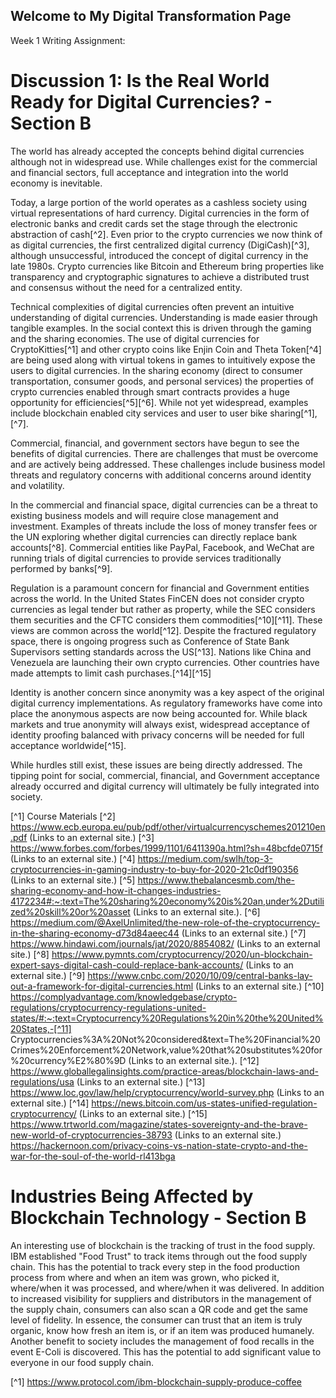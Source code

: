 ## Welcome to My Digital Transformation Page

Week 1 Writing Assignment:
# Discussion 1: Is the Real World Ready for Digital Currencies? - Section B

The world has already accepted the concepts behind digital currencies although not in widespread use. While challenges exist for the commercial and financial sectors, full acceptance and integration into the world economy is inevitable.

Today, a large portion of the world operates as a cashless society using virtual representations of hard currency. Digital currencies in the form of electronic banks and credit cards set the stage through the electronic abstraction of cash[^2]. Even prior to the crypto currencies we now think of as digital currencies, the first centralized digital currency (DigiCash)[^3], although unsuccessful, introduced the concept of digital currency in the late 1980s. Crypto currencies like Bitcoin and Ethereum bring properties like transparency and cryptographic signatures to achieve a distributed trust and consensus without the need for a centralized entity.

Technical complexities of digital currencies often prevent an intuitive understanding of digital currencies. Understanding is made easier through tangible examples. In the social context this is driven through the gaming and the sharing economies. The use of digital currencies for CryptoKitties[^1] and other crypto coins like Enjin Coin and Theta Token[^4] are being used along with virtual tokens in games to intuitively expose the users to digital currencies. In the sharing economy (direct to consumer transportation, consumer goods, and personal services) the properties of crypto currencies enabled through smart contracts provides a huge opportunity for efficiencies[^5][^6]. While not yet widespread, examples include blockchain enabled city services and user to user bike sharing[^1],[^7].

Commercial, financial, and government sectors have begun to see the benefits of digital currencies. There are challenges that must be overcome and are actively being addressed. These challenges include business model threats and regulatory concerns with additional concerns around identity and volatility.

In the commercial and financial space, digital currencies can be a threat to existing business models and will require close management and investment. Examples of threats include the loss of money transfer fees or the UN exploring whether digital currencies can directly replace bank accounts[^8]. Commercial entities like PayPal, Facebook, and WeChat are running trials of digital currencies to provide services traditionally performed by banks[^9].

Regulation is a paramount concern for financial and Government entities across the world. In the United States FinCEN does not consider crypto currencies as legal tender but rather as property, while the SEC considers them securities and the CFTC considers them commodities[^10][^11]. These views are common across the world[^12]. Despite the fractured regulatory space, there is ongoing progress such as Conference of State Bank Supervisors setting standards across the US[^13]. Nations like China and Venezuela are launching their own crypto currencies. Other countries have made attempts to limit cash purchases.[^14][^15]

Identity is another concern since anonymity was a key aspect of the original digital currency implementations. As regulatory frameworks have come into place the anonymous aspects are now being accounted for. While black markets and true anonymity will always exist, widespread acceptance of identity proofing balanced with privacy concerns will be needed for full acceptance worldwide[^15].

While hurdles still exist, these issues are being directly addressed. The tipping point for social, commercial, financial, and Government acceptance already occurred and digital currency will ultimately be fully integrated into society.

[^1] Course Materials
[^2] https://www.ecb.europa.eu/pub/pdf/other/virtualcurrencyschemes201210en.pdf (Links to an external site.)
[^3] https://www.forbes.com/forbes/1999/1101/6411390a.html?sh=48bcfde0715f (Links to an external site.)
[^4] https://medium.com/swlh/top-3-cryptocurrencies-in-gaming-industry-to-buy-for-2020-21c0df190356 (Links to an external site.)
[^5] https://www.thebalancesmb.com/the-sharing-economy-and-how-it-changes-industries-4172234#:~:text=The%20sharing%20economy%20is%20an,under%2Dutilized%20skill%20or%20asset (Links to an external site.).
[^6] https://medium.com/@AxelUnlimited/the-new-role-of-the-cryptocurrency-in-the-sharing-economy-d73d84aeec44 (Links to an external site.)
[^7] https://www.hindawi.com/journals/jat/2020/8854082/ (Links to an external site.)
[^8] https://www.pymnts.com/cryptocurrency/2020/un-blockchain-expert-says-digital-cash-could-replace-bank-accounts/ (Links to an external site.)
[^9] https://www.cnbc.com/2020/10/09/central-banks-lay-out-a-framework-for-digital-currencies.html (Links to an external site.)
[^10] https://complyadvantage.com/knowledgebase/crypto-regulations/cryptocurrency-regulations-united-states/#:~:text=Cryptocurrency%20Regulations%20in%20the%20United%20States,-[^11] Cryptocurrencies%3A%20Not%20considered&text=The%20Financial%20Crimes%20Enforcement%20Network,value%20that%20substitutes%20for%20currency%E2%80%9D (Links to an external site.).
[^12] https://www.globallegalinsights.com/practice-areas/blockchain-laws-and-regulations/usa (Links to an external site.)
[^13] https://www.loc.gov/law/help/cryptocurrency/world-survey.php (Links to an external site.)
[^14] https://news.bitcoin.com/us-states-unified-regulation-cryptocurrency/ (Links to an external site.)
[^15] https://www.trtworld.com/magazine/states-sovereignty-and-the-brave-new-world-of-cryptocurrencies-38793 (Links to an external site.)
https://hackernoon.com/privacy-coins-vs-nation-state-crypto-and-the-war-for-the-soul-of-the-world-rl413bga

# Industries Being Affected by Blockchain Technology - Section B
An interesting use of blockchain is the tracking of trust in the food supply.  IBM established "Food Trust" to track items through out the food supply chain.  This has the potential to track every step in the food production process from where and when an item was grown, who picked it, where/when it was processed, and where/when it was delivered.  In addition to increased visibility for suppliers and distributors in the management of the supply chain, consumers can also scan a QR code and get the same level of fidelity.  In essence, the consumer can trust that an item is truly organic, know how fresh an item is, or if an item was produced humanely.  Another benefit to society includes the management of food recalls in the event E-Coli is discovered. This has the potential to add significant value to everyone in our food supply chain.

[^1] https://www.protocol.com/ibm-blockchain-supply-produce-coffee
